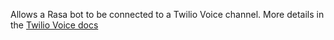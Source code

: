 Allows a Rasa bot to be connected to a Twilio Voice channel. More details in the [Twilio Voice docs](https://rasa.com/docs/rasa/connectors/twilio-voice)